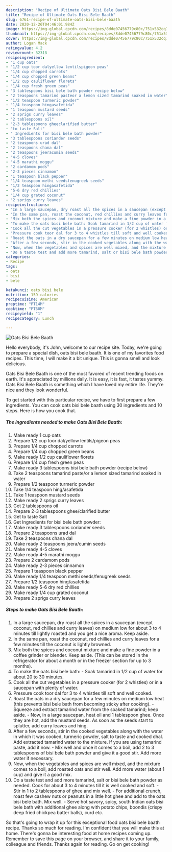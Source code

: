 ```yaml
---
description: "Recipe of Ultimate Oats Bisi Bele Baath"
title: "Recipe of Ultimate Oats Bisi Bele Baath"
slug: 6761-recipe-of-ultimate-oats-bisi-bele-baath
date: 2020-12-26T04:46:01.984Z
image: https://img-global.cpcdn.com/recipes/8dde07456779c80c/751x532cq70/oats-bisi-bele-baath-recipe-main-photo.jpg
thumbnail: https://img-global.cpcdn.com/recipes/8dde07456779c80c/751x532cq70/oats-bisi-bele-baath-recipe-main-photo.jpg
cover: https://img-global.cpcdn.com/recipes/8dde07456779c80c/751x532cq70/oats-bisi-bele-baath-recipe-main-photo.jpg
author: Logan Mack
ratingvalue: 4.2
reviewcount: 32318
recipeingredient:
- "1 cup oats"
- "1/2 cup toor dalyellow lentilspigeon peas"
- "1/4 cup chopped carrots"
- "1/4 cup chopped green beans"
- "1/2 cup cauliflower florets"
- "1/4 cup fresh green peas"
- "3 tablespoons bisi bele bath powder recipe below"
- "2 teaspoons tamarind pasteor a lemon sized tamarind soaked in water"
- "1/2 teaspoon turmeric powder"
- "1/4 teaspoon hingasafetida"
- "1 teaspoon mustard seeds"
- "2 sprigs curry leaves"
- "2 tablespoons oil"
- "2-3 tablespoons gheeclarified butter"
- "to taste Salt"
- " Ingredients for bisi bele bath powder"
- "3 tablespoons coriander seeds"
- "2 teaspoons urad dal"
- "2 teaspoons chana dal"
- "2 teaspoons jeeracumin seeds"
- "4-5 cloves"
- "4-5 marathi moggu"
- "2 cardamom pods"
- "2-3 pieces cinnamon"
- "1 teaspoon black pepper"
- "1/4 teaspoon methi seedsfenugreek seeds"
- "1/2 teaspoon hingasafetida"
- "5-6 dry red chillies"
- "1/4 cup grated coconut"
- "2 sprigs curry leaves"
recipeinstructions:
- "In a large saucepan, dry roast all the spices in a saucepan (except coconut, red chillies and curry leaves) on medium low for about 3 to 4 minutes till lightly roasted and you get a nice aroma. Keep aside."
- "In the same pan, roast the coconut, red chillies and curry leaves for a few minutes till the coconut is lightly browned."
- "Mix both the spices and coconut mixture and make a fine powder in a coffee grinder or blender. Keep aside. (This can be stored in the refrigerator for about a month or in the freezer section for up to 3 months)."
- "To make the oats bisi bele bath: Soak tamarind in 1/2 cup of water for about 20 to 30 minutes."
- "Cook all the cut vegetables in a pressure cooker (for 2 whistles) or in a saucepan with plenty of water."
- "Pressure cook toor dal for 3 to 4 whistles till soft and well cooked."
- "Roast the oats in a dry saucepan for a few minutes on medium low heat (this prevents bisi bele bath from becoming sticky after cooking). Squeeze and extract tamarind water from the soaked tamarind; keep aside. Now, in a large saucepan, heat oil and 1 tablespoon ghee. Once they are hot, add the mustard seeds. As soon as the seeds start to splutter, add curry leaves and hing."
- "After a few seconds, stir in the cooked vegetables along with the water in which it was cooked, turmeric powder, salt to taste and cooked dhal. Add extracted tamarind water to the mixture. If you are using tamarind paste, add it now. Mix well and once it comes to a boil, add 2 to 3 tablespoons of bisi bele bath powder and give it a good stir. Add more water if necessary."
- "Now, when the vegetables and spices are well mixed, and the mixture comes to a boil, add roasted oats and stir well. Add more water (about 1 cup) and give it a good mix."
- "Do a taste test and add more tamarind, salt or bisi bele bath powder as needed. Cook for about 3 to 4 minutes till it is well cooked and soft. Stir in 1 to 2 tablespoons of ghee and mix well. For additional crunch, roast few cashew nuts or peanuts in a little hot ghee and add to the oats bisi bele bath. Mix well. Serve hot savory, spicy, south Indian oats bisi bele bath with additional ghee along with potato chips, boondis (crispy deep fried chickpea batter balls), curd etc."
categories:
- Recipe
tags:
- oats
- bisi
- bele

katakunci: oats bisi bele 
nutrition: 159 calories
recipecuisine: American
preptime: "PT14M"
cooktime: "PT60M"
recipeyield: "1"
recipecategory: Lunch

---
```



![Oats Bisi Bele Baath](https://img-global.cpcdn.com/recipes/8dde07456779c80c/751x532cq70/oats-bisi-bele-baath-recipe-main-photo.jpg)

Hello everybody, it's John, welcome to our recipe site. Today, we're going to prepare a special dish, oats bisi bele baath. It is one of my favorites food recipes. This time, I will make it a bit unique. This is gonna smell and look delicious.



Oats Bisi Bele Baath is one of the most favored of recent trending foods on earth. It's appreciated by millions daily. It is easy, it is fast, it tastes yummy. Oats Bisi Bele Baath is something which I have loved my entire life. They're nice and they look wonderful.


To get started with this particular recipe, we have to first prepare a few ingredients. You can cook oats bisi bele baath using 30 ingredients and 10 steps. Here is how you cook that.

<!--inarticleads1-->

##### The ingredients needed to make Oats Bisi Bele Baath:

1. Make ready 1 cup oats
1. Prepare 1/2 cup toor dal/yellow lentils/pigeon peas
1. Prepare 1/4 cup chopped carrots
1. Prepare 1/4 cup chopped green beans
1. Make ready 1/2 cup cauliflower florets
1. Prepare 1/4 cup fresh green peas
1. Make ready 3 tablespoons bisi bele bath powder (recipe below)
1. Take 2 teaspoons tamarind paste/or a lemon sized tamarind soaked in water
1. Prepare 1/2 teaspoon turmeric powder
1. Take 1/4 teaspoon hing/asafetida
1. Take 1 teaspoon mustard seeds
1. Make ready 2 sprigs curry leaves
1. Get 2 tablespoons oil
1. Prepare 2-3 tablespoons ghee/clarified butter
1. Get to taste Salt
1. Get  Ingredients for bisi bele bath powder:
1. Make ready 3 tablespoons coriander seeds
1. Prepare 2 teaspoons urad dal
1. Take 2 teaspoons chana dal
1. Make ready 2 teaspoons jeera/cumin seeds
1. Make ready 4-5 cloves
1. Make ready 4-5 marathi moggu
1. Prepare 2 cardamom pods
1. Make ready 2-3 pieces cinnamon
1. Prepare 1 teaspoon black pepper
1. Make ready 1/4 teaspoon methi seeds/fenugreek seeds
1. Prepare 1/2 teaspoon hing/asafetida
1. Make ready 5-6 dry red chillies
1. Make ready 1/4 cup grated coconut
1. Prepare 2 sprigs curry leaves




<!--inarticleads2-->

##### Steps to make Oats Bisi Bele Baath:

1. In a large saucepan, dry roast all the spices in a saucepan (except coconut, red chillies and curry leaves) on medium low for about 3 to 4 minutes till lightly roasted and you get a nice aroma. Keep aside.
1. In the same pan, roast the coconut, red chillies and curry leaves for a few minutes till the coconut is lightly browned.
1. Mix both the spices and coconut mixture and make a fine powder in a coffee grinder or blender. Keep aside. (This can be stored in the refrigerator for about a month or in the freezer section for up to 3 months).
1. To make the oats bisi bele bath: - Soak tamarind in 1/2 cup of water for about 20 to 30 minutes.
1. Cook all the cut vegetables in a pressure cooker (for 2 whistles) or in a saucepan with plenty of water.
1. Pressure cook toor dal for 3 to 4 whistles till soft and well cooked.
1. Roast the oats in a dry saucepan for a few minutes on medium low heat (this prevents bisi bele bath from becoming sticky after cooking). - Squeeze and extract tamarind water from the soaked tamarind; keep aside. - Now, in a large saucepan, heat oil and 1 tablespoon ghee. Once they are hot, add the mustard seeds. As soon as the seeds start to splutter, add curry leaves and hing.
1. After a few seconds, stir in the cooked vegetables along with the water in which it was cooked, turmeric powder, salt to taste and cooked dhal. Add extracted tamarind water to the mixture. If you are using tamarind paste, add it now. - Mix well and once it comes to a boil, add 2 to 3 tablespoons of bisi bele bath powder and give it a good stir. Add more water if necessary.
1. Now, when the vegetables and spices are well mixed, and the mixture comes to a boil, add roasted oats and stir well. Add more water (about 1 cup) and give it a good mix.
1. Do a taste test and add more tamarind, salt or bisi bele bath powder as needed. Cook for about 3 to 4 minutes till it is well cooked and soft. - Stir in 1 to 2 tablespoons of ghee and mix well. - For additional crunch, roast few cashew nuts or peanuts in a little hot ghee and add to the oats bisi bele bath. Mix well. - Serve hot savory, spicy, south Indian oats bisi bele bath with additional ghee along with potato chips, boondis (crispy deep fried chickpea batter balls), curd etc.




So that's going to wrap it up for this exceptional food oats bisi bele baath recipe. Thanks so much for reading. I'm confident that you will make this at home. There's gonna be interesting food at home recipes coming up. Remember to save this page on your browser, and share it to your family, colleague and friends. Thanks again for reading. Go on get cooking!
